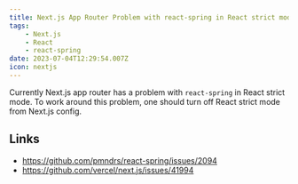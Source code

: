 ```yaml
---
title: Next.js App Router Problem with react-spring in React strict mode
tags:
    - Next.js
    - React
    - react-spring
date: 2023-07-04T12:29:54.007Z
icon: nextjs
---
```


Currently Next.js app router has a problem with `react-spring` in React strict mode. To work around this problem, one should turn off React strict mode from Next.js config.

## Links

* https://github.com/pmndrs/react-spring/issues/2094
* https://github.com/vercel/next.js/issues/41994

